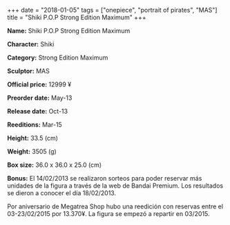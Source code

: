 +++
date = "2018-01-05"
tags = ["onepiece", "portrait of pirates", "MAS"]
title = "Shiki P.O.P Strong Edition Maximum"
+++

**Name:** Shiki P.O.P Strong Edition Maximum

**Character:** Shiki

**Category:** Strong Edition  Maximum 

**Sculptor:** MAS

**Official price:** 12999 ¥

**Preorder date:** May-13

**Release date:** Oct-13

**Reeditions:** Mar-15

**Height:** 33.5 (cm)

**Weight:** 3505 (g)

**Box size:** 36.0 x 36.0 x 25.0 (cm)



**Bonus:** El 14/02/2013 se realizaron sorteos para poder reservar más unidades de la figura a través de la web de Bandai Premium. Los resultados se dieron a conocer el día 18/02/2013.

Por aniversario de Megatrea Shop hubo una reedición con reservas entre el 03-23/02/2015 por 13.370¥. La figura se empezó a repartir en 03/2015.
